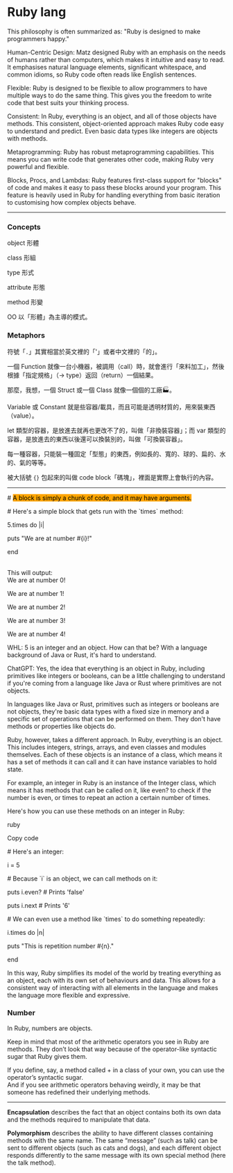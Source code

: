 # Ruby lang

This philosophy is often summarized as: "Ruby is designed to make programmers happy."

Human-Centric Design: Matz designed Ruby with an emphasis on the needs of humans rather than computers, which makes it intuitive and easy to read. It emphasises natural language elements, significant whitespace, and common idioms, so Ruby code often reads like English sentences.

Flexible: Ruby is designed to be flexible to allow programmers to have multiple ways to do the same thing. This gives you the freedom to write code that best suits your thinking process.

Consistent: In Ruby, everything is an object, and all of those objects have methods. This consistent, object-oriented approach makes Ruby code easy to understand and predict. Even basic data types like integers are objects with methods.

Metaprogramming: Ruby has robust metaprogramming capabilities. This means you can write code that generates other code, making Ruby very powerful and flexible.

Blocks, Procs, and Lambdas: Ruby features first-class support for "blocks" of code and makes it easy to pass these blocks around your program. This feature is heavily used in Ruby for handling everything from basic iteration to customising how complex objects behave.



***

### Concepts

object 形體

class 形組

type 形式

attribute 形態

method 形變

OO 以「形體」為主導的模式。

### Metaphors

符號「`.`」其實相當於英文裡的「'」或者中文裡的「的」。

一個 Function 就像一台小機器，被調用（call）時，就會進行「來料加工」，然後根據「指定規格」（-> type）返回（return）一個結果。

那麼，我想，一個 Struct 或一個 Class 就像一個個的工廠🏭。

Variable 或 Constant 就是些容器/載具，而且可能是透明材質的，用來裝東西（value）。

let 類型的容器，是放進去就再也更改不了的，叫做「非換裝容器」；而 var 類型的容器，是放進去的東西以後還可以換裝別的，叫做「可換裝容器」。

每一種容器，只能裝一種固定「型態」的東西，例如長的、寬的、球的、扁的、水的、氣的等等。

被大括號 `{}` 包起來的叫做 code block「碼塊」，裡面是實際上會執行的內容。

***



\# <mark style="background-color:orange;">A block is simply a chunk of code, and it may have arguments.</mark>

\# Here's a simple block that gets run with the \`times\` method:

5.times do |i|

puts "We are at number #{i}!"

end

\
This will output:\
We are at number 0!

We are at number 1!

We are at number 2!

We are at number 3!

We are at number 4!

WHL: 5 is an integer and an object. How can that be? With a language background of Java or Rust, it's hard to understand.

ChatGPT: Yes, the idea that everything is an object in Ruby, including primitives like integers or booleans, can be a little challenging to understand if you're coming from a language like Java or Rust where primitives are not objects.

In languages like Java or Rust, primitives such as integers or booleans are not objects, they're basic data types with a fixed size in memory and a specific set of operations that can be performed on them. They don't have methods or properties like objects do.

Ruby, however, takes a different approach. In Ruby, everything is an object. This includes integers, strings, arrays, and even classes and modules themselves. Each of these objects is an instance of a class, which means it has a set of methods it can call and it can have instance variables to hold state.

For example, an integer in Ruby is an instance of the Integer class, which means it has methods that can be called on it, like even? to check if the number is even, or times to repeat an action a certain number of times.

Here's how you can use these methods on an integer in Ruby:

ruby

Copy code

\# Here's an integer:

i = 5

\# Because \`i\` is an object, we can call methods on it:

puts i.even? # Prints 'false'

puts i.next # Prints '6'

\# We can even use a method like \`times\` to do something repeatedly:

i.times do |n|

puts "This is repetition number #{n}."

end

In this way, Ruby simplifies its model of the world by treating everything as an object, each with its own set of behaviours and data. This allows for a consistent way of interacting with all elements in the language and makes the language more flexible and expressive.

### Number

In Ruby, numbers are objects.

Keep in mind that most of the arithmetic operators you see in Ruby are methods. They don’t look that way because of the operator-like syntactic sugar that Ruby gives them.

If you define, say, a method called + in a class of your own, you can use the operator’s syntactic sugar.\
And if you see arithmetic operators behaving weirdly, it may be that someone has redefined their underlying methods.



***

**Encapsulation** describes the fact that an object contains both its own data and the methods required to manipulate that data.

**Polymorphism** describes the ability to have different classes containing methods with the same name. The same “message” (such as talk) can be sent to different objects (such as cats and dogs), and each different object responds differently to the same message with its own special method (here the talk method).&#x20;

